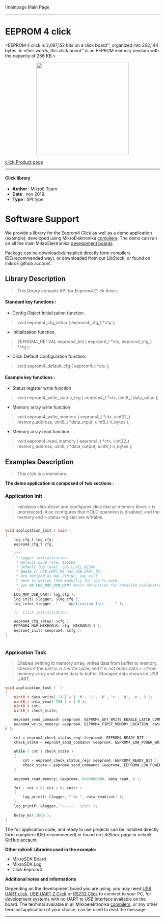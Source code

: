 \mainpage Main Page
 
 

---
# EEPROM 4 click

<EEPROM 4 click is 2,097,152 bits on a click board™, organized into 262,144 bytes. In other words, this click board™ is an EEPROM memory medium with the capacity of 256 KB.>

<p align="center">
  <img src="https://download.mikroe.com/images/click_for_ide/eeprom4_click.png" height=300px>
</p>

[click Product page](https://www.mikroe.com/eeprom-4-click)

---


#### Click library 

- **Author**        : MikroE Team
- **Date**          : nov 2019.
- **Type**          : SPI type


# Software Support

We provide a library for the Eeprom4 Click 
as well as a demo application (example), developed using MikroElektronika 
[compilers](https://shop.mikroe.com/compilers). 
The demo can run on all the main MikroElektronika [development boards](https://shop.mikroe.com/development-boards).

Package can be downloaded/installed directly form compilers IDE(recommended way), or downloaded from our LibStock, or found on mikroE github account. 

## Library Description

> This library contains API for Eeprom4 Click driver.

#### Standard key functions :

- Config Object Initialization function.
> void eeprom4_cfg_setup ( eeprom4_cfg_t *cfg ); 
 
- Initialization function.
> EEPROM4_RETVAL eeprom4_init ( eeprom4_t *ctx, eeprom4_cfg_t *cfg );

- Click Default Configuration function.
> void eeprom4_default_cfg ( eeprom4_t *ctx );


#### Example key functions :

- Status register write function
> void eeprom4_write_status_reg ( eeprom4_t *ctx, uint8_t data_value );
 
- Memory array write function
> void eeprom4_write_memory ( eeprom4_t *ctx, uint32_t memory_address, uint8_t *data_input, uint8_t n_bytes );

- Memory array read function
> void eeprom4_read_memory ( eeprom4_t *ctx, uint32_t memory_address, uint8_t *data_output, uint8_t n_bytes );

## Examples Description

> This click is a memmory.

**The demo application is composed of two sections :**

### Application Init 

>
> Initializes click driver and configures click that all memory block > is unprotected.
> Also configures that HOLD operation is disabled, and the memory and > status register are writable.
> 

```c

void application_init ( void )
{
    log_cfg_t log_cfg;
    eeprom4_cfg_t cfg;

    /** 
     * Logger initialization.
     * Default baud rate: 115200
     * Default log level: LOG_LEVEL_DEBUG
     * @note If USB_UART_RX and USB_UART_TX 
     * are defined as HAL_PIN_NC, you will 
     * need to define them manually for log to work. 
     * See @b LOG_MAP_USB_UART macro definition for detailed explanation.
     */
    LOG_MAP_USB_UART( log_cfg );
    log_init( &logger, &log_cfg );
    log_info( &logger, "---- Application Init ----" );

    //  Click initialization.

    eeprom4_cfg_setup( &cfg );
    EEPROM4_MAP_MIKROBUS( cfg, MIKROBUS_1 );
    eeprom4_init( &eeprom4, &cfg );
}
  
```

### Application Task

>
> Enables writting to memory array, writes data from buffer to memory,
> checks if the part is in a write cycle, and if is not reads data >  > from memory array and stores data to buffer.
> Storaged data shows on USB UART.
> 

```c
void application_task (  )
{
    uint8_t data_write[ 13 ] = { 'M', 'i', 'K', 'r', 'O', 'e', 0 };
    uint8_t data_read[ 255 ] = { 0 };
    uint8_t cnt;
    uint8_t check_state;

    eeprom4_send_command( &eeprom4, EEPROM4_SET_WRITE_ENABLE_LATCH_COMMAND );
    eeprom4_write_memory( &eeprom4, EEPROM4_FIRST_MEMORY_LOCATION, data_write, 
6 );

    cnt = eeprom4_check_status_reg( &eeprom4, EEPROM4_READY_BIT );
    check_state = eeprom4_send_command( &eeprom4, EEPROM4_LOW_POWER_WRITE_POLL_COMMAND );
    
    while ( cnt | check_state )
    {
        cnt = eeprom4_check_status_reg( &eeprom4, EEPROM4_READY_BIT );
        check_state = eeprom4_send_command( &eeprom4, EEPROM4_LOW_POWER_WRITE_POLL_COMMAND );
    }
    
    eeprom4_read_memory( &eeprom4, 0x00000000, data_read, 6 );

    for ( cnt = 0; cnt < 6; cnt++ )
    {
        log_printf( &logger, " %c ", data_read[cnt] );
    }
    log_printf( &logger, "-----   \r\n" );
    
    Delay_ms( 2000 );
}
```

The full application code, and ready to use projects can be  installed directly form compilers IDE(recommneded) or found on LibStock page or mikroE GitHub accaunt.

**Other mikroE Libraries used in the example:** 

- MikroSDK.Board
- MikroSDK.Log
- Click.Eeprom4

**Additional notes and informations**

Depending on the development board you are using, you may need 
[USB UART click](https://shop.mikroe.com/usb-uart-click), 
[USB UART 2 Click](https://shop.mikroe.com/usb-uart-2-click) or 
[RS232 Click](https://shop.mikroe.com/rs232-click) to connect to your PC, for 
development systems with no UART to USB interface available on the board. The 
terminal available in all Mikroelektronika 
[compilers](https://shop.mikroe.com/compilers), or any other terminal application 
of your choice, can be used to read the message.



---
